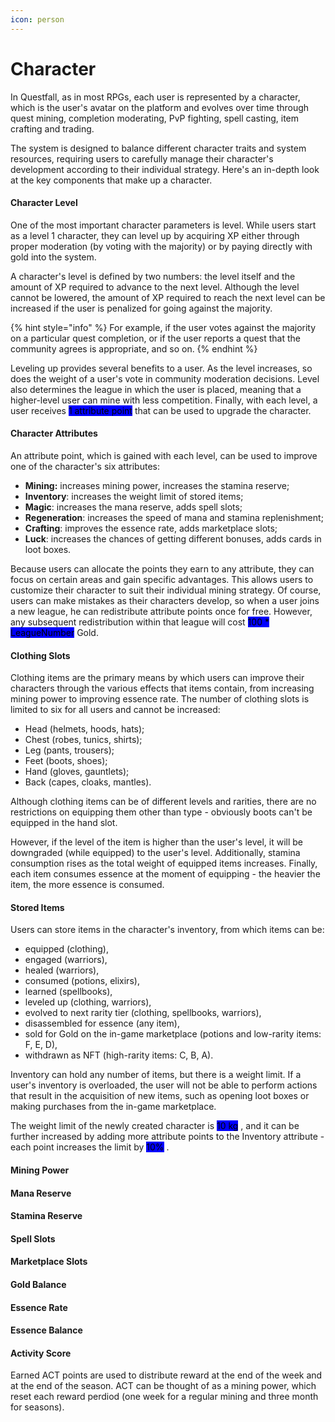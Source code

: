```yaml
---
icon: person
---
```


# Character

In Questfall, as in most RPGs, each user is represented by a character, which is the user's avatar on the platform and evolves over time through quest mining, completion moderating, PvP fighting, spell casting, item crafting and trading.&#x20;

The system is designed to balance different character traits and system resources, requiring users to carefully manage their character's development according to their individual strategy. Here's an in-depth look at the key components that make up a character.

#### Character Level

One of the most important character parameters is level. While users start as a level 1 character, they can level up by acquiring XP either through proper moderation (by voting with the majority) or by paying directly with gold into the system.

A character's level is defined by two numbers: the level itself and the amount of XP required to advance to the next level. Although the level cannot be lowered, the amount of XP required to reach the next level can be increased if the user is penalized for going against the majority.&#x20;

{% hint style="info" %}
For example, if the user votes against the majority on a particular quest completion, or if the user reports a quest that the community agrees is appropriate, and so on.
{% endhint %}

Leveling up provides several benefits to a user. As the level increases, so does the weight of a user's vote in community moderation decisions. Level also determines the league in which the user is placed, meaning that a higher-level user can mine with less competition. Finally, with each level, a user receives <mark style="background-color:blue;">1 attribute point</mark> that can be used to upgrade the character.

#### Character Attributes

An attribute point, which is gained with each level, can be used to improve one of the character's six attributes:

* **Mining:** increases mining power, increases the stamina reserve;
* **Inventory**: increases the weight limit of stored items;
* **Magic**: increases the mana reserve, adds spell slots;
* **Regeneration**: increases the speed of mana and stamina replenishment;
* **Crafting**: improves the essence rate, adds marketplace slots;
* **Luck**: increases the chances of getting different bonuses, adds cards in loot boxes.

Because users can allocate the points they earn to any attribute, they can focus on certain areas and gain specific advantages. This allows users to customize their character to suit their individual mining strategy. Of course, users can make mistakes as their characters develop, so when a user joins a new league, he can redistribute attribute points once for free. However, any subsequent redistribution within that league will cost  <mark style="background-color:blue;">100 \* LeagueNumber</mark>  Gold.

#### Clothing Slots

Clothing items are the primary means by which users can improve their characters through the various effects that items contain, from increasing mining power to improving essence rate. The number of clothing slots is limited to six for all users and cannot be increased:

* Head (helmets, hoods, hats);
* Chest (robes, tunics, shirts);
* Leg (pants, trousers);
* Feet (boots, shoes);
* Hand (gloves, gauntlets);
* Back (capes, cloaks, mantles).&#x20;

Although clothing items can be of different levels and rarities, there are no restrictions on equipping them other than type - obviously boots can't be equipped in the hand slot.

However, if the level of the item is higher than the user's level, it will be downgraded (while equipped) to the user's level. Additionally, stamina consumption rises as the total weight of equipped items increases. Finally, each item consumes essence at the moment of equipping - the heavier the item, the more essence is consumed.

#### Stored Items

Users can store items in the character's inventory, from which items can be:

* equipped (clothing),&#x20;
* engaged (warriors),
* healed (warriors),
* consumed (potions, elixirs),&#x20;
* learned (spellbooks),
* leveled up (clothing, warriors),
* evolved to next rarity tier (clothing, spellbooks, warriors),&#x20;
* disassembled for essence (any item),&#x20;
* sold for Gold on the in-game marketplace (potions and low-rarity items: F, E, D),
* withdrawn as NFT (high-rarity items: C, B, A).

Inventory can hold any number of items, but there is a weight limit. If a user's inventory is overloaded, the user will not be able to perform actions that result in the acquisition of new items, such as opening loot boxes or making purchases from the in-game marketplace.

The weight limit of the newly created character is <mark style="background-color:blue;">10 kg</mark> , and it can be further increased by adding more attribute points to the Inventory attribute - each point increases the limit by <mark style="background-color:blue;">10%</mark> .

#### Mining Power

#### Mana Reserve

#### Stamina Reserve

#### Spell Slots

#### Marketplace Slots

#### Gold Balance

#### Essence Rate

#### Essence Balance

#### Activity Score

Earned ACT points are used to distribute reward at the end of the week and at the end of the season. ACT can be thought of as a mining power, which reset each reward perdiod (one week for a regular mining and three month for seasons).
